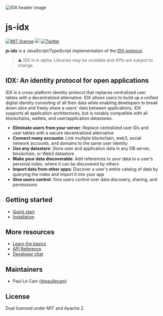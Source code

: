 ![IDX header image](https://uploads-ssl.webflow.com/5ff39a496ca3e515d3359963/5ff48347c70c7d7c48fed7ea_image-idx-rethink-identity.png)

# js-idx

[![MIT license](https://img.shields.io/badge/License-MIT-blue.svg)](https://lbesson.mit-license.org/)
[![](https://img.shields.io/badge/Chat%20on-Discord-orange.svg?style=flat)](https://chat.idx.xyz)
[![Twitter](https://img.shields.io/twitter/follow/identityindex?label=Follow&style=social)](https://twitter.com/identityindex)

**js-idx** is a JavaScript/TypeScript implementation of the [IDX protocol](https://idx.xyz).
> ⚠️ IDX is in alpha. Libraries may be unstable and APIs are subject to change.

## IDX: An identity protocol for open applications

IDX is a cross-platform identity protocol that replaces centralized user tables with a decentralized alternative. IDX allows users to build up a unified digital identity consisting of all their data while enabling developers to break down silos and freely share a users' data between applications. IDX supports all application architectures, but is notably compatible with all blockchains, wallets, and user/application datastores.

- **Eliminate users from your server**: Replace centralized user IDs and user tables with a secure decentralized alternative
- **Connect many accounts**: Link multiple blockchain, web3, social network accounts, and domains to the same user identity
- **Use any datastore**: Store user and application data in any DB server, blockchain, or Web3 datastore
- **Make your data discoverable**: Add references to your data to a user’s personal index, where it can be discovered by others
- **Import data from other apps**: Discover a user's entire catalog of data by querying the index and import it into your app
- **Give users control**: Give users control over data discovery, sharing, and permissions

## Getting started

- [Quick start](https://docs.idx.xyz/build/quick-start)
- [Installation](https://docs.idx.xyz/build/installation)

## More resources

- [Learn the basics](https://docs.idx.xyz/learn/welcome)
- [API Reference](https://docs.idx.xyz/reference/idx)
- [Developer chat](https://chat.idx.xyz)

## Maintainers

- Paul Le Cam ([@paullecam](http://github.com/paullecam))

## License

Dual licensed under MIT and Apache 2
